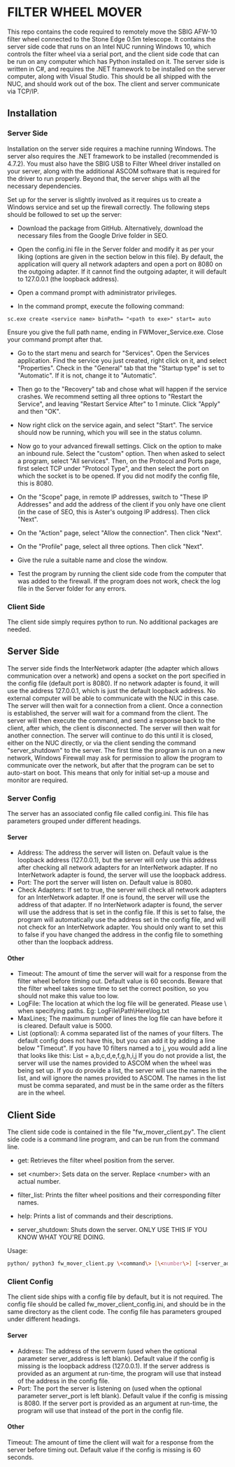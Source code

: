 # FILTER WHEEL MOVER

This repo contains the code required to remotely move the SBIG AFW-10 filter wheel connected to the Stone Edge 0.5m telescope.  It contains the server side code that runs on an Intel NUC running Windows 10, which controls the filter wheel via a serial port, and the client side code that can be run on any computer which has Python installed on it.  The server side is written in C#, and requires the .NET framework to be installed on the server computer, along with Visual Studio.  This should be all shipped with the NUC, and should work out of the box.  The client and server communicate via TCP/IP.

## Installation

### Server Side
Installation on the server side requires a machine running Windows.  The server also requires the .NET framework to be installed (recommended is 4.7.2).  You must also have the SBIG USB to Filter Wheel driver installed on your server, along with the additional ASCOM software that is required for the driver to run properly.  Beyond that, the server ships with all the necessary dependencies.

Set up for the server is slightly involved as it requires us to create a Windows service and set up the firewall correctly.  The following steps should be followed to set up the server:

- Download the package from GitHub.  Alternatively, download the necessary files from the Google Drive folder in SEO.

- Open the config.ini file in the Server folder and modify it as per your liking (options are given in the section below in this file).  By default, the application will query all network adapters and open a port on 8080 on the outgoing adapter.  If it cannot find the outgoing adapter, it will default to 127.0.0.1 (the loopback address).

- Open a command prompt with administrator privileges.

- In the command prompt, execute the following command:
```
sc.exe create <service name> binPath= "<path to exe>" start= auto
```
Ensure you give the full path name, ending in FWMover_Service.exe.  Close your command prompt after that.

- Go to the start menu and search for "Services".  Open the Services application.  Find the service you just created, right click on it, and select "Properties".  Check in the "General" tab that the "Startup type" is set to "Automatic".  If it is not, change it to "Automatic". 

- Then go to the "Recovery" tab and chose what will happen if the service crashes.  We recommend setting all three options to "Restart the Service", and leaving "Restart Service After" to 1 minute.  Click "Apply" and then "OK".

- Now right click on the service again, and select "Start".  The service should now be running, which you will see in the status column.

- Now go to your advanced firewall settings.  Click on the option to make an inbound rule.  Select the "custom" option. Then when asked to select a program, select "All services".  Then, on the Protocol and Ports page, first select TCP under "Protocol Type", and then select the port on which the socket is to be opened.  If you did not modify the config file, this is 8080.

- On the "Scope" page, in remote IP addresses, switch to "These IP Addresses" and add the address of the client if you only have one client (in the case of SEO, this is Aster's outgoing IP address).  Then click "Next".

- On the "Action" page, select "Allow the connection".  Then click "Next".

- On the "Profile" page, select all three options.  Then click "Next".

- Give the rule a suitable name and close the window.

- Test the program by running the client side code from the computer that was added to the firewall.  If the program does not work, check the log file in the Server folder for any errors.
### Client Side
The client side simply requires python to run.  No additional packages are needed.  
## Server Side
The server side finds the InterNetwork adapter (the adapter which allows communication over a network) and opens a socket on the port specified in the config file (default port is 8080).  If no network adapter is found, it will use the address 127.0.0.1, which is just the default loopback address.  No external computer will be able to communicate with the NUC in this case.  The server will then wait for a connection from a client.  Once a connection is established, the server will wait for a command from the client.  The server will then execute the command, and send a response back to the client, after which, the client is disconnected.  The server will then wait for another connection.  The server will continue to do this until it is closed, either on the NUC directly, or via the client sending the command "server_shutdown" to the server.  The first time the program is run on a new network, Windows Firewall may ask for permission to allow the program to communicate over the network, but after that the program can be set to auto-start on boot.  This means that only for initial set-up a mouse and monitor are required. 

### Server Config
The server has an associated config file called config.ini.  This file has parameters grouped under different headings.

#### Server
- Address: The address the server will listen on.  Default value is the loopback address (127.0.0.1), but the server will only use this address after checking all network adapters for an InterNetwork adapter.  If no InterNetwork adapter is found, the server will use the loopback address.
- Port: The port the server will listen on.  Default value is 8080.
- Check Adapters: If set to true, the server will check all network adapters for an InterNetwork adapter.  If one is found, the server will use the address of that adapter.  If no InterNetwork adapter is found, the server will use the address that is set in the config file.  If this is set to false, the program will automatically use the address set in the config file, and will not check for an InterNetwork adapter.  You should only want to set this to false if you have changed the address in the config file to something other than the loopback address.

#### Other
- Timeout: The amount of time the server will wait for a response from the filter wheel before timing out.  Default value is 60 seconds.
Beware that the filter wheel takes some time to set the correct position, so you should not make this value too low.
- LogFile: The location at which the log file will be generated.  Please use \ when specifying paths.  Eg: LogFile\Path\Here\log.txt
- MaxLines;  The maximum number of lines the log file can have before it is cleared.  Default value is 5000.
- List (optional):  A comma separated list of the names of your filters.  The default config does not have this, but you can add it by adding a line below "Timeout".  If you have 10 filters named a to j, you would add a line that looks like this:
List = a,b,c,d,e,f,g,h,i,j
If you do not provide a list, the server will use the names provided to ASCOM when the wheel was being set up.  If you do provide a list, the server will use the names in the list, and will ignore the names provided to ASCOM.  The names in the list must be comma separated, and must be in the same order as the filters are in the wheel.

## Client Side
The client side code is contained in the file "fw_mover_client.py".  The client side code is a command line program, and can be run from the command line.  

- get: Retrieves the filter wheel position from the server.

- set \<number\>: Sets data on the server. Replace \<number\> with an actual number.

- filter_list: Prints the filter wheel positions and their corresponding filter names.

- help: Prints a list of commands and their descriptions.

- server_shutdown: Shuts down the server.  ONLY USE THIS IF YOU KNOW WHAT YOU'RE DOING.

Usage: 

```bash
python/ python3 fw_mover_client.py \<command\> [\<number\>] [<server_address>] [<server_port>]
```

### Client Config
The client side ships with a config file by default, but it is not required.  The config file should be called fw_mover_client_config.ini, and 
should be in the same directory as the client code.  The config file has parameters grouped under different headings.

#### Server
- Address: The address of the serverm (used when the optional parameter server_address is left blank).  Default value if the config is missing is the loopback address (127.0.0.1).  If the server address is provided as an argument at run-time, the program will use that instead of the address in the config file.
- Port: The port the server is listening on (used when the optional parameter server_port is left blank).  Default value if the config is missing is 8080. If the server port is provided as an argument at run-time, the program will use that instead of the port in the config file.

#### Other
Timeout: The amount of time the client will wait for a response from the server before timing out.  Default value if the config is missing is 60 seconds.
